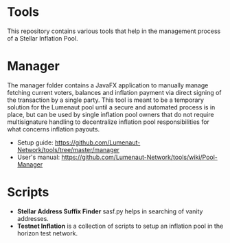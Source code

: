 # Tools
This repository contains various tools that help in the management process of a Stellar Inflation Pool.

# Manager
The manager folder contains a JavaFX application to manually manage fetching current voters, balances and inflation payment via direct signing of the transaction by a single party. This tool is meant to be a temporary solution for the Lumenaut pool until a secure and automated process is in place, but can be used by single inflation pool owners that do not require multisignature handling to decentralize inflation pool responsibilities for what concerns inflation payouts.

* Setup guide: https://github.com/Lumenaut-Network/tools/tree/master/manager
* User's manual: https://github.com/Lumenaut-Network/tools/wiki/Pool-Manager

# Scripts
* **Stellar Address Suffix Finder** sasf.py helps in searching of vanity addresses.
* **Testnet Inflation** is a collection of scripts to setup an inflation pool in the horizon test network.
